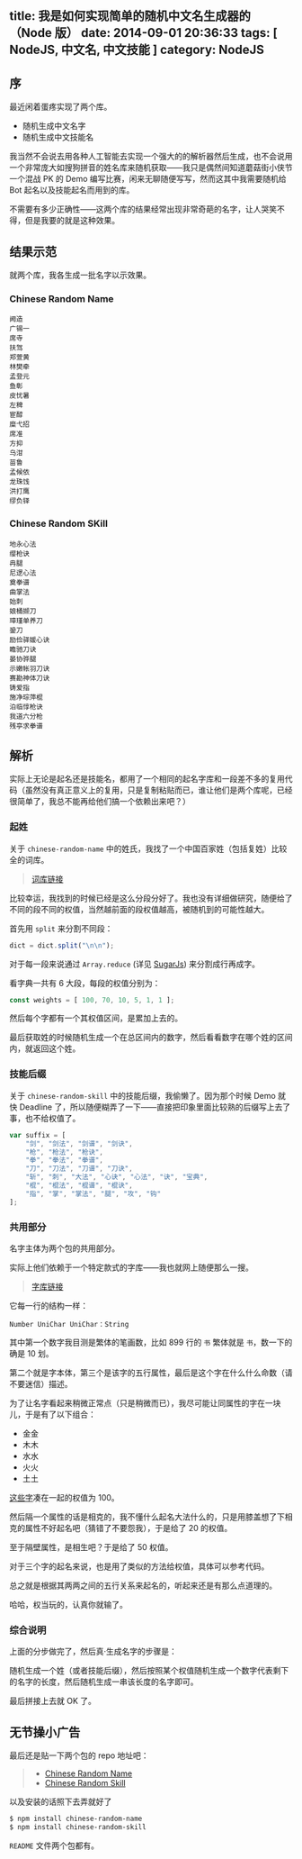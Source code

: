 title: 我是如何实现简单的随机中文名生成器的（Node 版）
date: 2014-09-01 20:36:33
tags: [ NodeJS, 中文名, 中文技能 ]
category: NodeJS
---

## 序

最近闲着蛋疼实现了两个库。

+ 随机生成中文名字
+ 随机生成中文技能名

我当然不会说去用各种人工智能去实现一个强大的的解析器然后生成，也不会说用一个非常庞大如搜狗拼音的姓名库来随机获取——我只是偶然间知道蘑菇街小侠节一个混战 PK 的 Demo 编写比赛，闲来无聊随便写写，然而这其中我需要随机给 Bot 起名以及技能起名而用到的库。

不需要有多少正确性——这两个库的结果经常出现非常奇葩的名字，让人哭笑不得，但是我要的就是这种效果。

## 结果示范

就两个库，我各生成一批名字以示效果。

### Chinese Random Name

```
阙造
广锡一
席寺
扶驾
郑萱黄
林樊牵
孟登元
鱼彰
皮忧暑
左稗
宦醇
糜弋招
席准
方抑
乌泔
苗鲁
孟候依
龙珠饯
洪打鹰
缪负铎
```

### Chinese Random SKill

```
地永心法
缨枪诀
冉腿
尼逻心法
奠拳谱
曲掌法
始刺
娘桶撷刀
璋瑾单养刀
銎刀
励俭驿媛心诀
瞻驰刀诀
晏协骅腿
示嫩帐羽刀诀
赛勘神体刀诀
铸爱指
施净琮萍棍
泊临惇枪诀
我道六分枪
残亭求拳谱
```

## 解析

实际上无论是起名还是技能名，都用了一个相同的起名字库和一段差不多的复用代码（虽然没有真正意义上的复用，只是复制粘贴而已，谁让他们是两个库呢，已经很简单了，我总不能再给他们搞一个依赖出来吧？）

### 起姓

关于 `chinese-random-name` 中的姓氏，我找了一个中国百家姓（包括复姓）比较全的词库。

> [词库链接](https://github.com/XadillaX/chinese-random-name/blob/master/dict/f.dict)

比较幸运，我找到的时候已经是这么分段分好了。我也没有详细做研究，随便给了不同的段不同的权值，当然越前面的段权值越高，被随机到的可能性越大。

首先用 `split` 来分割不同段：

```javascript
dict = dict.split("\n\n");
```

对于每一段来说通过 `Array.reduce` (详见 [SugarJs](https://github.com/andrewplummer/Sugar/blob/master/lib/es5.js#L287)) 来分割成行再成字。

看字典一共有 6 大段，每段的权值分别为：

```javascript
const weights = [ 100, 70, 10, 5, 1, 1 ];
```

然后每个字都有一个其权值区间，是累加上去的。

最后获取姓的时候随机生成一个在总区间内的数字，然后看看数字在哪个姓的区间内，就返回这个姓。

### 技能后缀

关于 `chinese-random-skill` 中的技能后缀，我偷懒了。因为那个时候 Demo 就快 Deadline 了，所以随便糊弄了一下——直接把印象里面比较熟的后缀写上去了事，也不给权值了。

```javascript
var suffix = [
    "剑", "剑法", "剑谱", "剑诀",
    "枪", "枪法", "枪诀",
    "拳", "拳法", "拳谱",
    "刀", "刀法", "刀谱", "刀诀",
    "斩", "刺", "大法", "心诀", "心法", "诀", "宝典",
    "棍", "棍法", "棍谱", "棍诀",
    "指", "掌", "掌法", "腿", "攻", "钩"
];
```

### 共用部分

名字主体为两个包的共用部分。

实际上他们依赖于一个特定款式的字库——我也就网上随便那么一搜。

> [字库链接](https://github.com/XadillaX/chinese-random-name/blob/master/dict/n.dict)

它每一行的结构一样：

```
Number UniChar UniChar：String
```

其中第一个数字我目测是繁体的笔画数，比如 899 行的 `书` 繁体就是 `书`，数一下的确是 10 划。

第二个就是字本体，第三个是该字的五行属性，最后是这个字在什么什么命数（请不要迷信）描述。

为了让名字看起来稍微正常点（只是稍微而已），我尽可能让同属性的字在一块儿，于是有了以下组合：

+ 金金
+ 木木
+ 水水
+ 火火
+ 土土

[这些字](https://github.com/XadillaX/chinese-random-name/blob/master/lib/name.js#L41)凑在一起的权值为 100。

然后隔一个属性的话是相克的，我不懂什么起名大法什么的，只是用膝盖想了下相克的属性不好起名吧（猜错了不要怨我），于是给了 20 的权值。

至于隔壁属性，是相生吧？于是给了 50 权值。

对于三个字的起名来说，也是用了类似的方法给权值，具体可以参考代码。

总之就是根据其两两之间的五行关系来起名的，听起来还是有那么点道理的。

哈哈，权当玩的，认真你就输了。

### 综合说明

上面的分步做完了，然后真·生成名字的步骤是：

随机生成一个姓（或者技能后缀），然后按照某个权值随机生成一个数字代表剩下的名字的长度，然后随机生成一串该长度的名字即可。

最后拼接上去就 OK 了。

## 无节操小广告

最后还是贴一下两个包的 repo 地址吧：

> + [Chinese Random Name](https://github.com/XadillaX/chinese-random-name)
> + [Chinese Random Skill](https://github.com/XadillaX/chinese-random-skill)

以及安装的话照下去弄就好了

```sh
$ npm install chinese-random-name
$ npm install chinese-random-skill
```

`README` 文件两个包都有。


